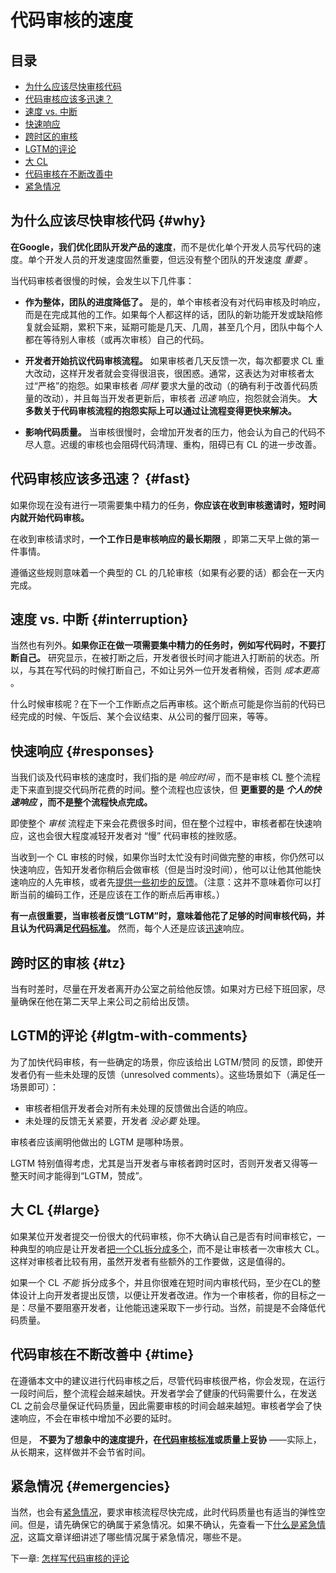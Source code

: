 # 代码审核的速度

## 目录
*   [为什么应该尽快审核代码](#why)
*   [代码审核应该多迅速？](#fast)
*   [速度 vs. 中断](#interruption)
*   [快速响应](#responses)
*   [跨时区的审核](#tz)
*   [LGTM的评论](#lgtm-with-comments)
*   [大 CL](#large)
*   [代码审核在不断改善中](#time)
*   [紧急情况](#emergencies)

## 为什么应该尽快审核代码 {#why}

**在Google，我们优化团队开发产品的速度**，而不是优化单个开发人员写代码的速度。单个开发人员的开发速度固然重要，但远没有整个团队的开发速度 _重要_ 。

当代码审核者很慢的时候，会发生以下几件事：

*   **作为整体，团队的进度降低了。** 是的，单个审核者没有对代码审核及时响应，而是在完成其他的工作。如果每个人都这样的话，团队的新功能开发或缺陷修复就会延期，累积下来，延期可能是几天、几周，甚至几个月，团队中每个人都在等待别人审核（或再次审核）自己的代码。
    
*   **开发者开始抗议代码审核流程。** 如果审核者几天反馈一次，每次都要求 CL 重大改动，这样开发者就会变得很沮丧，很困惑。通常，这表达为对审核者太过“严格”的抱怨。如果审核者 _同样_ 要求大量的改动（的确有利于改善代码质量的改动），并且每当开发者更新后，审核者 _迅速_ 响应，抱怨就会消失。 **大多数关于代码审核流程的抱怨实际上可以通过让流程变得更快来解决。**
    
*   **影响代码质量。** 当审核很慢时，会增加开发者的压力，他会认为自己的代码不尽人意。迟缓的审核也会阻碍代码清理、重构，阻碍已有 CL 的进一步改善。

## 代码审核应该多迅速？ {#fast}

如果你现在没有进行一项需要集中精力的任务，**你应该在收到审核邀请时，短时间内就开始代码审核。** 

在收到审核请求时，**一个工作日是审核响应的最长期限** ，即第二天早上做的第一件事情。 

遵循这些规则意味着一个典型的 CL 的几轮审核（如果有必要的话）都会在一天内完成。

## 速度 vs. 中断 {#interruption}

当然也有列外。**如果你正在做一项需要集中精力的任务时，例如写代码时，不要打断自己。** 研究显示，在被打断之后，开发者很长时间才能进入打断前的状态。所以，与其在写代码的时候打断自己，不如让另外一位开发者稍候，否则 _成本更高_ 。

什么时候审核呢？在下一个工作断点之后再审核。这个断点可能是你当前的代码已经完成的时候、午饭后、某个会议结束、从公司的餐厅回来，等等。

## 快速响应 {#responses}

当我们谈及代码审核的速度时，我们指的是 _响应时间_ ，而不是审核 CL 整个流程走下来直到提交代码所花费的时间。整个流程也应该快，但 **更重要的是 _个人的快速响应_ ，而不是整个流程快点完成。**

即使整个 _审核_ 流程走下来会花费很多时间，但在整个过程中，审核者都在快速响应，这也会很大程度减轻开发者对 “慢” 代码审核的挫败感。

当收到一个 CL 审核的时候，如果你当时太忙没有时间做完整的审核，你仍然可以快速响应，告知开发者你稍后会做审核（但是当时没时间），他可以让他其他能快速响应的人先审核，或者先[提供一些初步的反馈](navigate.md)。（注意：这并不意味着你可以打断当前的编码工作，还是应该在工作的断点后再审核。）

**有一点很重要，当审核者反馈“LGTM”时，意味着他花了足够的时间审核代码，并且认为代码满足[代码标准](standard.md)。** 然而，每个人还是应该[迅速](#fast)响应。

## 跨时区的审核 {#tz}

当有时差时，尽量在开发者离开办公室之前给他反馈。如果对方已经下班回家，尽量确保在他在第二天早上来公司之前给出反馈。

## LGTM的评论 {#lgtm-with-comments}

为了加快代码审核，有一些确定的场景，你应该给出 LGTM/赞同 的反馈，即使开发者仍有一些未处理的反馈（unresolved comments）。这些场景如下（满足任一场景即可）：

*   审核者相信开发者会对所有未处理的反馈做出合适的响应。
*   未处理的反馈无关紧要，开发者 _没必要_ 处理。

审核者应该阐明他做出的 LGTM 是哪种场景。

LGTM 特别值得考虑，尤其是当开发者与审核者跨时区时，否则开发者又得等一整天时间才能得到“LGTM，赞成”。

## 大 CL {#large}

如果某位开发者提交一份很大的代码审核，你不大确认自己是否有时间审核它，一种典型的响应是让开发者[把一个CL拆分成多个](../developer/small-cls.md)，而不是让审核者一次审核大 CL。这样对审核者比较有用，虽然开发者有些额外的工作要做，这是值得的。

如果一个 CL *不能* 拆分成多个，并且你很难在短时间内审核代码，至少在CL的整体设计上向开发者提出反馈，以便让开发者改进。作为一个审核者，你的目标之一是：尽量不要阻塞开发者，让他能迅速采取下一步行动。当然，前提是不会降低代码质量。

## 代码审核在不断改善中 {#time}

在遵循本文中的建议进行代码审核之后，尽管代码审核很严格，你会发现，在运行一段时间后，整个流程会越来越快。开发者学会了健康的代码需要什么，在发送 CL 之前会尽量保证代码质量，因此需要审核的时间会越来越短。审核者学会了快速响应，不会在审核中增加不必要的延时。

但是， **不要为了想象中的速度提升，在[代码审核标准](standard.md)或质量上妥协**  ——实际上，从长期来，这样做并不会节省时间。

## 紧急情况 {#emergencies}

当然，也会有[紧急情况](../emergencies.md)，要求审核流程尽快完成，此时代码质量也有适当的弹性空间。但是，请先确保它的确属于紧急情况。如果不确认，先查看一下[什么是紧急情况](../emergencies.md#what)，这篇文章详细讲述了哪些情况属于紧急情况，哪些不是。

下一章: [怎样写代码审核的评论](comments.md)
